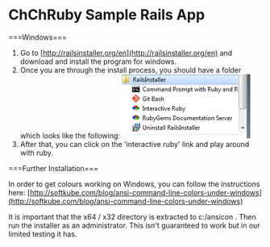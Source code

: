 ChChRuby Sample Rails App
=========================


===Windows===

1. Go to [http://railsinstaller.org/en](http://railsinstaller.org/en) and download and install the program for windows.
2. Once you are through the install process, you should have a folder which looks like the following:
  ![Setup Folder](https://raw.githubusercontent.com/patrickdavey/chchrubyexample/master/doc/start_icons.png)
3. After that, you can click on the 'interactive ruby' link and play around with ruby.

===Further Installation===

In order to get colours working on Windows, you can follow the instructions here: [http://softkube.com/blog/ansi-command-line-colors-under-windows](http://softkube.com/blog/ansi-command-line-colors-under-windows)

It is important that the x64 / x32 directory is extracted to c:/ansicon . Then run the installer as an administrator.  This isn't guaranteed to work but in our limited testing it has.
